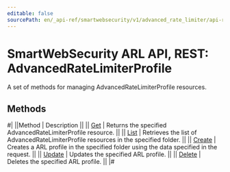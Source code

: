 ```yaml
---
editable: false
sourcePath: en/_api-ref/smartwebsecurity/v1/advanced_rate_limiter/api-ref/AdvancedRateLimiterProfile/index.md
---
```


# SmartWebSecurity ARL API, REST: AdvancedRateLimiterProfile

A set of methods for managing AdvancedRateLimiterProfile resources.

## Methods

#|
||Method | Description ||
|| [Get](get.md) | Returns the specified AdvancedRateLimiterProfile resource. ||
|| [List](list.md) | Retrieves the list of AdvancedRateLimiterProfile resources in the specified folder. ||
|| [Create](create.md) | Creates a ARL profile in the specified folder using the data specified in the request. ||
|| [Update](update.md) | Updates the specified ARL profile. ||
|| [Delete](delete.md) | Deletes the specified ARL profile. ||
|#